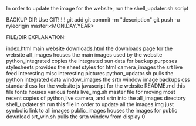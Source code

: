 In order to update the image for the website, run the shell_updater.sh script

BACKUP DIR
Use GIT!!!!!
git add <files>
git commit -m "description"
git push -u ryleorigin master:<MON.DAY.YEAR>

FILE/DIR EXPLANATION:

index.html            main website
downloads.html        the downloads page for the website
all_images            houses the main images used by the website
python_integrated     copies the integrated sun data for backup purposes
stylesheets           provides the sheet styles for html
camera_images         the srt live feed
interesting           misc interesting pictures
python_updator.sh     pulls the python integrated data
window_images         the srtn window image backups
css                   standard css for the website
js                    javascript for the website
README.md             this file
fonts                 houses various fonts
live_img.sh           master file for moving most recent copies of python,live camera, and srtn into the all_images directory
shell_updater.sh      run this file in order to update all the images
img                   just symbolic link to all images
public_images         houses the images for public download
srt_win.sh            pulls the srtn window from display 0
